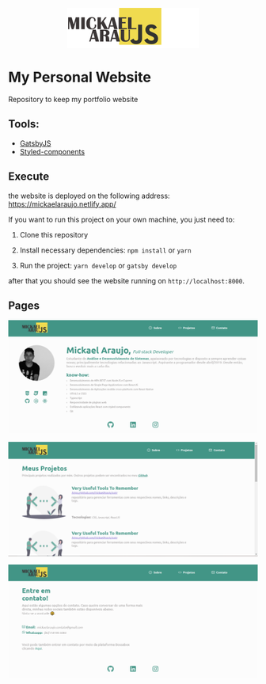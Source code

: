 <p align="center">
  <img src="src/assets/logo.png" />
</p>

# My Personal Website

Repository to keep my portfolio website

## Tools:

* [GatsbyJS](https://www.gatsbyjs.org/)
* [Styled-components](https://styled-components.com/)

## Execute

the website is deployed on the following address: https://mickaelaraujo.netlify.app/

If you want to run this project on your own machine, you just need to:

1. Clone this repository

2. Install necessary dependencies: `npm install` or `yarn`

3. Run the project: `yarn develop` or `gatsby develop`

after that you should see the website running on `http://localhost:8000`.

## Pages

![](/screens/about.png)

![](/screens/projects.png)

![](/screens/contact.png)
